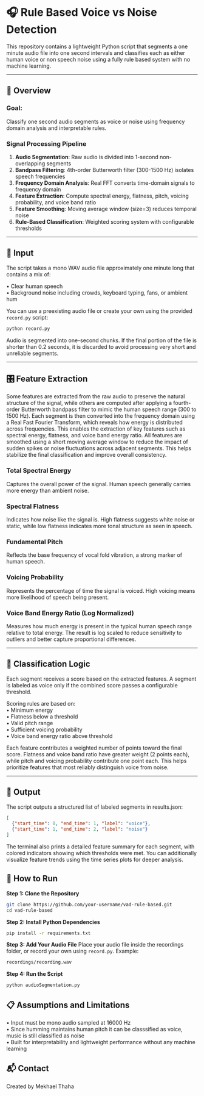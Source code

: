 # 🎧 Rule Based Voice vs Noise Detection

This repository contains a lightweight Python script that segments a one minute audio file into one second intervals and classifies each as either human voice or non speech noise using a fully rule based system with no machine learning.

---

## 📌 Overview

### Goal:
Classify one second audio segments as voice or noise using frequency domain analysis and interpretable rules.

### Signal Processing Pipeline
1. **Audio Segmentation**: Raw audio is divided into 1-second non-overlapping segments
2. **Bandpass Filtering**: 4th-order Butterworth filter (300-1500 Hz) isolates speech frequencies
3. **Frequency Domain Analysis**: Real FFT converts time-domain signals to frequency domain
4. **Feature Extraction**: Compute spectral energy, flatness, pitch, voicing probability, and voice band ratio
5. **Feature Smoothing**: Moving average window (size=3) reduces temporal noise
6. **Rule-Based Classification**: Weighted scoring system with configurable thresholds
---

## 📂 Input

The script takes a mono WAV audio file approximately one minute long that contains a mix of:

• Clear human speech  
• Background noise including crowds, keyboard typing, fans, or ambient hum

You can use a preexisting audio file or create your own using the provided `record.py` script:

```bash
python record.py
```
Audio is segmented into one-second chunks. If the final portion of the file is shorter than 0.2 seconds, it is discarded to avoid processing very short and unreliable segments.

---

## 🎛️ Feature Extraction

Some features are extracted from the raw audio to preserve the natural structure of the signal, while others are computed after applying a fourth-order Butterworth bandpass filter to mimic the human speech range (300 to 1500 Hz). Each segment is then converted into the frequency domain using a Real Fast Fourier Transform, which reveals how energy is distributed across frequencies. This enables the extraction of key features such as spectral energy, flatness, and voice band energy ratio. All features are smoothed using a short moving average window to reduce the impact of sudden spikes or noise fluctuations across adjacent segments. This helps stabilize the final classification and improve overall consistency.


### Total Spectral Energy
Captures the overall power of the signal. Human speech generally carries more energy than ambient noise.

### Spectral Flatness 
Indicates how noise like the signal is. High flatness suggests white noise or static, while low flatness indicates more tonal structure as seen in speech.

### Fundamental Pitch
Reflects the base frequency of vocal fold vibration, a strong marker of human speech.

### Voicing Probability  
Represents the percentage of time the signal is voiced. High voicing means more likelihood of speech being present.

### Voice Band Energy Ratio (Log Normalized)  
Measures how much energy is present in the typical human speech range relative to total energy. The result is log scaled to reduce sensitivity to outliers and better capture proportional differences.

---

## 🧠 Classification Logic

Each segment receives a score based on the extracted features. A segment is labeled as voice only if the combined score passes a configurable threshold.

Scoring rules are based on:  
• Minimum energy  
• Flatness below a threshold  
• Valid pitch range  
• Sufficient voicing probability  
• Voice band energy ratio above threshold

Each feature contributes a weighted number of points toward the final score. Flatness and voice band ratio have greater weight (2 points each), while pitch and voicing probability contribute one point each. This helps prioritize features that most reliably distinguish voice from noise.

---

## 🧪 Output

The script outputs a structured list of labeled segments in results.json:

```json
[
  {"start_time": 0, "end_time": 1, "label": "voice"},
  {"start_time": 1, "end_time": 2, "label": "noise"}
]
```

The terminal also prints a detailed feature summary for each segment, with colored indicators showing which thresholds were met. You can additionally visualize feature trends using the time series plots for deeper analysis.

## 🚀 How to Run

**Step 1: Clone the Repository**
```bash
git clone https://github.com/your-username/vad-rule-based.git
cd vad-rule-based
```
**Step 2: Install Python Dependencies**

```bash
pip install -r requirements.txt
```

**Step 3: Add Your Audio File**
Place your audio file inside the recordings folder, or record your own using `record.py`. Example:

```bash
recordings/recording.wav
```
**Step 4: Run the Script**

```bash
python audioSegmentation.py
```
## 📋 Assumptions and Limitations

• Input must be mono audio sampled at 16000 Hz  
• Since humming maintains human pitch it can be classsified as voice, music is still classified as noise  
• Built for interpretability and lightweight performance without any machine learning  

## 📬 Contact
Created by Mekhael Thaha
